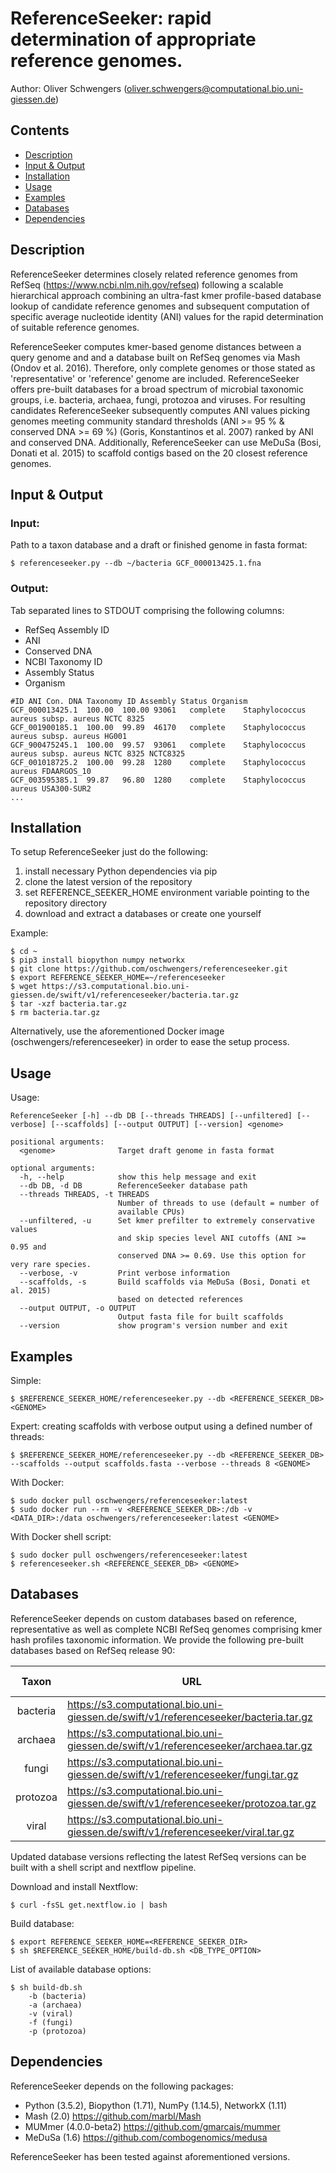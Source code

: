 # ReferenceSeeker: rapid determination of appropriate reference genomes.
Author: Oliver Schwengers (oliver.schwengers@computational.bio.uni-giessen.de)


## Contents
- [Description](#description)
- [Input & Output](#input-output)
- [Installation](#installation)
- [Usage](#usage)
- [Examples](#examples)
- [Databases](#databases)
- [Dependencies](#dependencies)


## Description
ReferenceSeeker determines closely related reference genomes from
RefSeq (<https://www.ncbi.nlm.nih.gov/refseq>) following a scalable hierarchical
approach combining an ultra-fast kmer profile-based database lookup of candidate
reference genomes and subsequent computation of specific average nucleotide
identity (ANI) values for the rapid determination of suitable reference genomes.

ReferenceSeeker computes kmer-based genome distances between a query genome and
and a database built on RefSeq genomes via Mash (Ondov et al. 2016). Therefore,
only complete genomes or those stated as 'representative' or 'reference' genome
are included. ReferenceSeeker offers pre-built databases for a broad spectrum of
microbial taxonomic groups, i.e. bacteria, archaea, fungi, protozoa and viruses.
For resulting candidates ReferenceSeeker subsequently computes ANI values picking
genomes meeting community standard thresholds (ANI >= 95 % & conserved DNA >= 69 %)
(Goris, Konstantinos et al. 2007) ranked by ANI and conserved DNA.
Additionally, ReferenceSeeker can use MeDuSa (Bosi, Donati et al. 2015)
to scaffold contigs based on the 20 closest reference genomes.


## Input & Output
### Input:
Path to a taxon database and a draft or finished genome in fasta format:
```
$ referenceseeker.py --db ~/bacteria GCF_000013425.1.fna
```

### Output:
Tab separated lines to STDOUT comprising the following columns:
- RefSeq Assembly ID
- ANI
- Conserved DNA
- NCBI Taxonomy ID
- Assembly Status
- Organism

```
#ID	ANI Con. DNA Taxonomy ID Assembly Status Organism
GCF_000013425.1	 100.00	 100.00	93061	complete	Staphylococcus aureus subsp. aureus NCTC 8325
GCF_001900185.1	 100.00	 99.89	46170	complete	Staphylococcus aureus subsp. aureus HG001
GCF_900475245.1	 100.00	 99.57	93061	complete	Staphylococcus aureus subsp. aureus NCTC 8325 NCTC8325
GCF_001018725.2	 100.00	 99.28	1280	complete	Staphylococcus aureus FDAARGOS_10
GCF_003595385.1	 99.87	 96.80	1280	complete	Staphylococcus aureus USA300-SUR2
...
```

## Installation
To setup ReferenceSeeker just do the following:
1. install necessary Python dependencies via pip
2. clone the latest version of the repository
3. set REFERENCE_SEEKER_HOME environment variable pointing to the repository directory
4. download and extract a databases or create one yourself

Example:
```
$ cd ~
$ pip3 install biopython numpy networkx
$ git clone https://github.com/oschwengers/referenceseeker.git
$ export REFERENCE_SEEKER_HOME=~/referenceseeker
$ wget https://s3.computational.bio.uni-giessen.de/swift/v1/referenceseeker/bacteria.tar.gz
$ tar -xzf bacteria.tar.gz
$ rm bacteria.tar.gz
```

Alternatively, use the aforementioned Docker image (oschwengers/referenceseeker)
in order to ease the setup process.


## Usage
Usage:
```
ReferenceSeeker [-h] --db DB [--threads THREADS] [--unfiltered] [--verbose] [--scaffolds] [--output OUTPUT] [--version] <genome>

positional arguments:
  <genome>              Target draft genome in fasta format

optional arguments:
  -h, --help            show this help message and exit
  --db DB, -d DB        ReferenceSeeker database path
  --threads THREADS, -t THREADS
                        Number of threads to use (default = number of
                        available CPUs)
  --unfiltered, -u      Set kmer prefilter to extremely conservative values
                        and skip species level ANI cutoffs (ANI >= 0.95 and
                        conserved DNA >= 0.69. Use this option for very rare species.
  --verbose, -v         Print verbose information
  --scaffolds, -s       Build scaffolds via MeDuSa (Bosi, Donati et al. 2015)
                        based on detected references
  --output OUTPUT, -o OUTPUT
                        Output fasta file for built scaffolds
  --version             show program's version number and exit
```

## Examples
Simple:
```
$ $REFERENCE_SEEKER_HOME/referenceseeker.py --db <REFERENCE_SEEKER_DB> <GENOME>
```

Expert: creating scaffolds with verbose output using a defined number of threads:
```
$ $REFERENCE_SEEKER_HOME/referenceseeker.py --db <REFERENCE_SEEKER_DB> --scaffolds --output scaffolds.fasta --verbose --threads 8 <GENOME>
```

With Docker:
```
$ sudo docker pull oschwengers/referenceseeker:latest
$ sudo docker run --rm -v <REFERENCE_SEEKER_DB>:/db -v <DATA_DIR>:/data oschwengers/referenceseeker:latest <GENOME>
```

With Docker shell script:
```
$ sudo docker pull oschwengers/referenceseeker:latest
$ referenceseeker.sh <REFERENCE_SEEKER_DB> <GENOME>
```


## Databases
ReferenceSeeker depends on custom databases based on reference, representative as
well as complete NCBI RefSeq genomes comprising kmer hash profiles taxonomic information.
We provide the following pre-built databases based on RefSeq release 90:

| Taxon | URL | # Genomes | Size Zipped | Size Unzipped |
| :---: | --- | ---: | :---: | :---: |
| bacteria | <https://s3.computational.bio.uni-giessen.de/swift/v1/referenceseeker/bacteria.tar.gz> | 14,983 | 18 Gb | 58 Gb |
| archaea | <https://s3.computational.bio.uni-giessen.de/swift/v1/referenceseeker/archaea.tar.gz> | 386 | 335 Mb | 1.1 Gb |
| fungi | <https://s3.computational.bio.uni-giessen.de/swift/v1/referenceseeker/fungi.tar.gz> | 277 | 2.5 Gb | 7.7 Gb |
| protozoa | <https://s3.computational.bio.uni-giessen.de/swift/v1/referenceseeker/protozoa.tar.gz> | 77 | 953 Mb | 3.2 Gb |
| viral | <https://s3.computational.bio.uni-giessen.de/swift/v1/referenceseeker/viral.tar.gz> | 7,855 | 525 Mb | 719 Mb |

Updated database versions reflecting the latest RefSeq versions can be built
with a shell script and nextflow pipeline.

Download and install Nextflow:
```
$ curl -fsSL get.nextflow.io | bash
```

Build database:
```
$ export REFERENCE_SEEKER_HOME=<REFERENCE_SEEKER_DIR>
$ sh $REFERENCE_SEEKER_HOME/build-db.sh <DB_TYPE_OPTION>
```

List of available database options:
```
$ sh build-db.sh
	-b (bacteria)
	-a (archaea)
	-v (viral)
	-f (fungi)
	-p (protozoa)
```

## Dependencies
ReferenceSeeker depends on the following packages:
- Python (3.5.2), Biopython (1.71), NumPy (1.14.5), NetworkX (1.11)
- Mash (2.0) <https://github.com/marbl/Mash>
- MUMmer (4.0.0-beta2) <https://github.com/gmarcais/mummer>
- MeDuSa (1.6) <https://github.com/combogenomics/medusa>

ReferenceSeeker has been tested against aforementioned versions.
